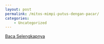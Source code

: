 ```yaml
---
layout: post
permalink: /mitos-mimpi-putus-dengan-pacar/
categories:
    - Uncategorized
---
```


[Baca Selengkapnya](/07)